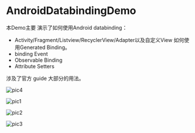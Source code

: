 # AndroidDatabindingDemo
本Demo主要 演示了如何使用Android databinding：

 - Activity/Fragment/Listview/RecyclerView/Adapter以及自定义View 如何使用Generated Binding。
 - binding Event
 - Observable Binding
 - Attribute Setters
	
涉及了官方 guide 大部分的用法。

![pic4](https://github.com/AU3904/AndroidDatabindingDemo/tree/master/raw/demo_menu.png) 

![pic1](https://github.com/AU3904/AndroidDatabindingDemo/tree/master/raw/demo_activity.png) 

![pic2](https://github.com/AU3904/AndroidDatabindingDemo/tree/master/raw/demo_fragment.png) 

![pic3](https://github.com/AU3904/AndroidDatabindingDemo/tree/master/raw/demo_recyclerview.png) 



